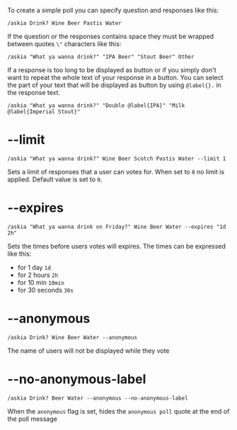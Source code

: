 To create a simple poll you can specify question and responses like this:

```
/askia Drink? Wine Beer Pastis Water
```

If the question or the responses contains space they must be wrapped between
quotes `\"` characters like this:

```
/askia "What ya wanna drink?" "IPA Beer" "Stout Beer" Other 
```

If a response is too long to be displayed as button or if you simply don't
want to repeat the whole text of your response in a button. You can select
the part of your text that will be displayed as button by using `@label{}.`
in the response text.

```
/askia "What ya wanna drink?" "Double @label{IPA}" "Milk @label{Imperial Stout}"
```

# --limit

```
/askia "What ya wanna drink?" Wine Beer Scotch Pastis Water --limit 1
```

Sets a limit of responses that a user can votes for. When set to `0` no limit
is applied. Default value is set to `0`.

# --expires

```
/askia "What ya wanna drink on Friday?" Wine Beer Water --expires "1d 2h"
```

Sets the times before users votes will expires. The times can be expressed 
like this:

* for 1 day `1d`
* for 2 hours `2h`
* for 10 min `10min`
* for 30 seconds `30s`

# --anonymous

```
/askia Drink? Wine Beer Water --anonymous
```

The name of users will not be displayed while they vote

# --no-anonymous-label

```
/askia Drink? Beer Water --anonymous --no-anonymous-label
```

When the `anonymous` flag is set, hides the `anonymous poll` quote at the
end of the poll message
